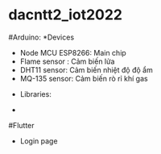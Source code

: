 # dacntt2_iot2022
#Arduino:
*Devices
- Node MCU ESP8266: Main chip
- Flame sensor : Cảm biến lửa
- DHT11 sensor: Cảm biến nhiệt độ độ ẩm 
- MQ-135 sensor: Cảm biến rò rỉ khí gas

* Libraries:
- 
#Flutter
- Login page

